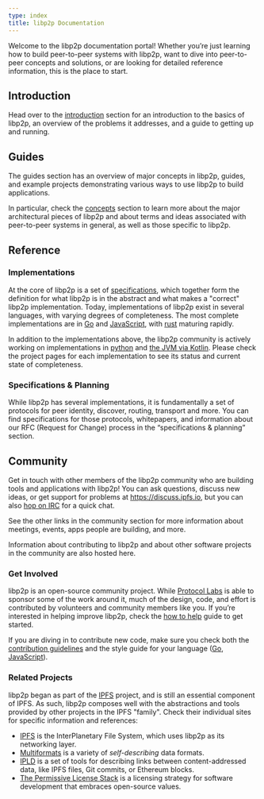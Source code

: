 ```yaml
---
type: index
title: libp2p Documentation
---
```


Welcome to the libp2p documentation portal! Whether you’re just learning how to build peer-to-peer systems with libp2p, want to dive into peer-to-peer concepts and solutions, or are looking for detailed reference information, this is the place to start.

## Introduction

Head over to the [introduction](/introduction/) section for an introduction to the basics of libp2p, an overview of the problems it addresses, and a guide to getting up and running.



## Guides

The guides section has an overview of major concepts in libp2p, guides, and example projects demonstrating various ways to use libp2p to build applications.

In particular, check the [concepts](/guides/concepts/) section to learn more about the major architectural pieces of libp2p and about terms and ideas associated with peer-to-peer systems in general, as well as those specific to libp2p.


## Reference

### Implementations

At the core of libp2p is a set of [specifications](https://github.com/libp2p/specs), which together form the definition for what libp2p is in the abstract and what makes a "correct" libp2p implementation. Today, implementations of libp2p exist in several languages, with varying degrees of completeness. The most complete implementations are in [Go](/reference/go/) and [JavaScript](/reference/js/), with [rust](https://github.com/libp2p/rust-libp2p) maturing rapidly.

In addition to the implementations above, the libp2p community is actively working on implementations in [python](https://github.com/libp2p/py-libp2p) and [the JVM via Kotlin](https://github.com/web3j/libp2p). Please check the project pages for each implementation to see its status and current state of completeness.

### Specifications & Planning

While libp2p has several implementations, it is fundamentally a set of protocols for peer identity, discover, routing, transport and more. You can find specifications for those protocols, whitepapers, and information about our RFC (Request for Change) process in the “specifications & planning” section.


## Community

Get in touch with other members of the libp2p community who are building tools and applications with libp2p! You can ask questions, discuss new ideas, or get support for problems at https://discuss.ipfs.io, but you can also [hop on IRC](/community/irc/) for a quick chat.

See the other links in the community section for more information about meetings, events, apps people are building, and more.

Information about contributing to libp2p and about other software projects in the community are also hosted here.


### Get Involved

libp2p is an open-source community project. While [Protocol Labs](https://protocol.ai) is able to sponsor some of the work around it, much of the design, code, and effort is contributed by volunteers and community members like you. If you’re interested in helping improve libp2p, check the [how to help](/community/contribute/how_to_help/) guide to get started.

If you are diving in to contribute new code, make sure you check both the [contribution guidelines](https://github.com/libp2p/community/blob/master/CONTRIBUTE.md) and the style guide for your language ([Go](https://github.com/ipfs/community/blob/master/CONTRIBUTING_GO.md), [JavaScript](https://github.com/ipfs/community/blob/master/CONTRIBUTING_JS.md)).


### Related Projects

libp2p began as part of the [IPFS](https://ipfs.io) project, and is still an essential component of IPFS. As such, libp2p composes well with the abstractions and tools provided by other projects in the IPFS "family". Check their individual sites for specific information and references:

- [IPFS](https://libp2p.io) is the InterPlanetary File System, which uses libp2p as its networking layer.
- [Multiformats](https://multiformats.io) is a variety of *self-describing* data formats.
- [IPLD](https://ipld.io) is a set of tools for describing links between content-addressed data, like IPFS files, Git commits, or Ethereum blocks.
- [The Permissive License Stack](https://protocol.ai/blog/announcing-the-permissive-license-stack) is a licensing strategy for software development that embraces open-source values.
